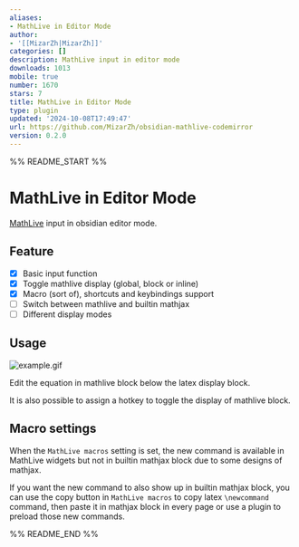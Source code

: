 ```yaml
---
aliases:
- MathLive in Editor Mode
author:
- '[[MizarZh|MizarZh]]'
categories: []
description: MathLive input in editor mode
downloads: 1013
mobile: true
number: 1670
stars: 7
title: MathLive in Editor Mode
type: plugin
updated: '2024-10-08T17:49:47'
url: https://github.com/MizarZh/obsidian-mathlive-codemirror
version: 0.2.0
---
```


%% README_START %%

# MathLive in Editor Mode

[MathLive](https://github.com/arnog/mathlive) input in obsidian editor mode.

## Feature
- [x] Basic input function
- [x] Toggle mathlive display (global, block or inline)
- [x] Macro (sort of), shortcuts and keybindings support
- [ ] Switch between mathlive and builtin mathjax
- [ ] Different display modes

## Usage
![example.gif](https://raw.githubusercontent.com/MizarZh/obsidian-mathlive-codemirror/HEAD/assets/example.gif)

Edit the equation in mathlive block below the latex display block.

It is also possible to assign a hotkey to toggle the display of mathlive block.

## Macro settings
When the `MathLive macros` setting is set, the new command is available in MathLive widgets but not in builtin mathjax block due to some designs of mathjax.

If you want the new command to also show up in builtin mathjax block, you can use the copy button in `MathLive macros` to copy latex `\newcommand` command, then paste it in mathjax block in every page or use a plugin to preload those new commands.


%% README_END %%